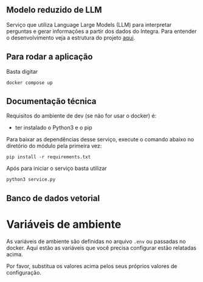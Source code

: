 ## Modelo reduzido de LLM 

Serviço que utiliza Language Large Models (LLM) para interpretar perguntas e gerar informações a partir dos dados do Integra.
Para entender o desenvolvimento veja a estrutura do projeto [aqui](docs/estrutura_de_arquivos.md).

## Para rodar a aplicação 
Basta digitar 
```
docker compose up 
```

## Documentação técnica

Requisitos do ambiente de dev (se não for usar o docker) é:
- ter instalado o Python3 e o pip

Para baixar as dependências desse serviço, execute o comando abaixo no diretório do módulo pela primeira vez:

```
pip install -r requirements.txt
```

Após para iniciar o serviço basta utilizar 

```
python3 service.py
```

## Banco de dados vetorial

# Variáveis de ambiente

As variáveis de ambiente são definidas no arquivo `.env` ou passadas no docker. Aqui estão as variáveis que você precisa configurar estão relatadas acima.

Por favor, substitua os valores acima pelos seus próprios valores de configuração.


